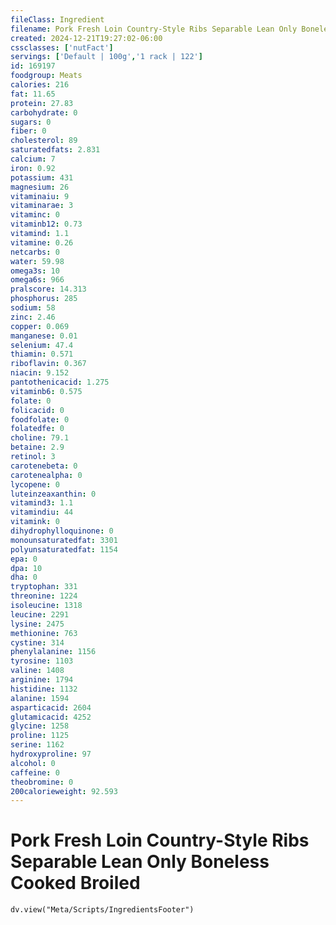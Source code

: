 ```yaml
---
fileClass: Ingredient
filename: Pork Fresh Loin Country-Style Ribs Separable Lean Only Boneless Cooked Broiled
created: 2024-12-21T19:27:02-06:00
cssclasses: ['nutFact']
servings: ['Default | 100g','1 rack | 122']
id: 169197
foodgroup: Meats
calories: 216
fat: 11.65
protein: 27.83
carbohydrate: 0
sugars: 0
fiber: 0
cholesterol: 89
saturatedfats: 2.831
calcium: 7
iron: 0.92
potassium: 431
magnesium: 26
vitaminaiu: 9
vitaminarae: 3
vitaminc: 0
vitaminb12: 0.73
vitamind: 1.1
vitamine: 0.26
netcarbs: 0
water: 59.98
omega3s: 10
omega6s: 966
pralscore: 14.313
phosphorus: 285
sodium: 58
zinc: 2.46
copper: 0.069
manganese: 0.01
selenium: 47.4
thiamin: 0.571
riboflavin: 0.367
niacin: 9.152
pantothenicacid: 1.275
vitaminb6: 0.575
folate: 0
folicacid: 0
foodfolate: 0
folatedfe: 0
choline: 79.1
betaine: 2.9
retinol: 3
carotenebeta: 0
carotenealpha: 0
lycopene: 0
luteinzeaxanthin: 0
vitamind3: 1.1
vitamindiu: 44
vitamink: 0
dihydrophylloquinone: 0
monounsaturatedfat: 3301
polyunsaturatedfat: 1154
epa: 0
dpa: 10
dha: 0
tryptophan: 331
threonine: 1224
isoleucine: 1318
leucine: 2291
lysine: 2475
methionine: 763
cystine: 314
phenylalanine: 1156
tyrosine: 1103
valine: 1408
arginine: 1794
histidine: 1132
alanine: 1594
asparticacid: 2604
glutamicacid: 4252
glycine: 1258
proline: 1125
serine: 1162
hydroxyproline: 97
alcohol: 0
caffeine: 0
theobromine: 0
200calorieweight: 92.593
---
```


# Pork Fresh Loin Country-Style Ribs Separable Lean Only Boneless Cooked Broiled

```dataviewjs
dv.view("Meta/Scripts/IngredientsFooter")
```